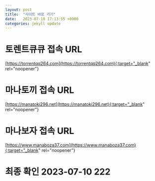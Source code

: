 ```yaml
---
layout: post
title:  "사이트 바로 가기"
date:   2023-07-10 17:13:55 +0900
categories: jekyll update
---
```

# 토렌트큐큐 접속 URL
[https://torrentqq264.com](https://torrentqq264.com){:target="_blank" rel="noopener"}

# 마나토끼 접속 URL
[https://manatoki296.net](https://manatoki296.net){:target="_blank" rel="noopener"}

# 마나보자 접속 URL
[https://www.manaboza37.com](https://www.manaboza37.com){:target="_blank" rel="noopener"}

# 최종 확인 2023-07-10 222

[torrentqq]: https://torrentqq264.com
[manatoki]: https://manatoki296.net
[manaboza]: https://www.manaboza37.com
